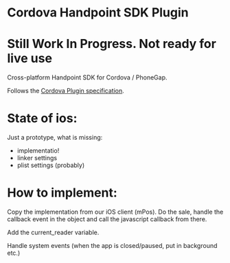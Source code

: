 # Cordova Handpoint SDK Plugin
# Still Work In Progress. Not ready for live use

Cross-platform Handpoint SDK for Cordova / PhoneGap.

Follows the [Cordova Plugin specification](https://cordova.apache.org/docs/en/latest/guide/hybrid/plugins/index.html).

# State of ios:
Just a prototype, what is missing:
* implementatio!
* linker settings
* plist settings (probably)

# How to implement:
Copy the implementation from our iOS client (mPos). Do the sale, handle the callback event in the object and call the javascript callback from there.

Add the current_reader variable.

Handle system events (when the app is closed/paused, put in background etc.)
